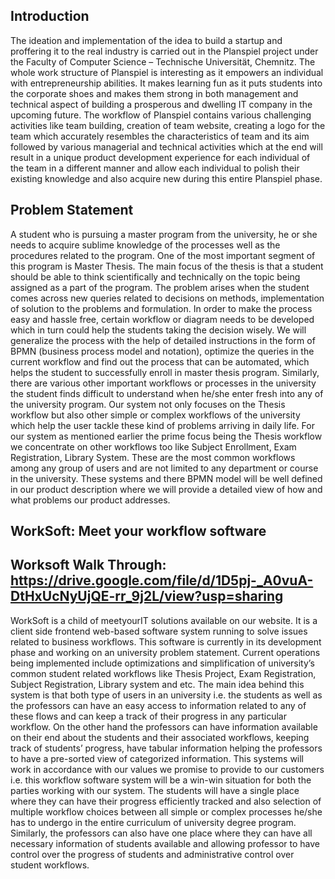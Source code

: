 ## Introduction
The ideation and implementation of the idea to build a startup and proffering it to the real industry
is carried out in the Planspiel project under the Faculty of Computer Science – Technische
Universität, Chemnitz. The whole work structure of Planspiel is interesting as it empowers an
individual with entrepreneurship abilities. It makes learning fun as it puts students into the
corporate shoes and makes them strong in both management and technical aspect of building a
prosperous and dwelling IT company in the upcoming future.
The workflow of Planspiel contains various challenging activities like team building, creation of
team website, creating a logo for the team which accurately resembles the characteristics of team
and its aim followed by various managerial and technical activities which at the end will result in
a unique product development experience for each individual of the team in a different manner
and allow each individual to polish their existing knowledge and also acquire new during this
entire Planspiel phase.

## Problem Statement
A student who is pursuing a master program from the university, he or she needs to acquire
sublime knowledge of the processes well as the procedures related to the program. One of the
most important segment of this program is Master Thesis. The main focus of the thesis is that a
student should be able to think scientifically and technically on the topic being assigned as a
part of the program.
The problem arises when the student comes across new queries related to decisions on methods,
implementation of solution to the problems and formulation.
In order to make the process easy and hassle free, certain workflow or diagram needs to be
developed which in turn could help the students taking the decision wisely. We will generalize
the process with the help of detailed instructions in the form of BPMN (business process model
and notation), optimize the queries in the current workflow and find out the process that can be
automated, which helps the student to successfully enroll in master thesis program. Similarly,
there are various other important workflows or processes in the university the student finds
difficult to understand when he/she enter fresh into any of the university program. Our system
not only focuses on the Thesis workflow but also other simple or complex workflows of the
university which help the user tackle these kind of problems arriving in daily life.
For our system as mentioned earlier the prime focus being the Thesis workflow we concentrate
on other workflows too like Subject Enrollment, Exam Registration, Library System. These are
the most common workflows among any group of users and are not limited to any department
or course in the university. These systems and there BPMN model will be well defined in our
product description where we will provide a detailed view of how and what problems our
product addresses.

## WorkSoft: Meet your workflow software
## Worksoft Walk Through: https://drive.google.com/file/d/1D5pj-_A0vuA-DtHxUcNyUjQE-rr_9j2L/view?usp=sharing

WorkSoft is a child of meetyourIT solutions available on our website. It is a client side frontend
web-based software system running to solve issues related to business workflows. This software
is currently in its development phase and working on an university problem statement. Current
operations being implemented include optimizations and simplification of university’s common
student related workflows like Thesis Project, Exam Registration, Subject Registration, Library
system and etc. The main idea behind this system is that both type of users in an university i.e. the
students as well as the professors can have an easy access to information related to any of these
flows and can keep a track of their progress in any particular workflow. On the other hand the
professors can have information available on their end about the students and their associated
workflows, keeping track of students’ progress, have tabular information helping the professors
to have a pre-sorted view of categorized information. This systems will work in accordance with
our values we promise to provide to our customers i.e. this workflow software system will be a
win-win situation for both the parties working with our system. The students will have a single
place where they can have their progress efficiently tracked and also selection of multiple
workflow choices between all simple or complex processes he/she has to undergo in the entire
curriculum of university degree program. Similarly, the professors can also have one place where
they can have all necessary information of students available and allowing professor to have
control over the progress of students and administrative control over student workflows. 
